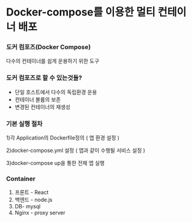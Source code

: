 # Docker-compose를 이용한 멀티 컨테이너 배포

### 도커 컴포즈(Docker Compose)
다수의 컨테이너를 쉽게 운용하기 위한 도구



### 도커 컴포즈로 할 수 있는것들?
- 단일 호스트에서 다수의 독립환경 운용
- 컨테이너 볼륨의 보존
- 변경된 컨테이너의 재생성




### 기본 실행 절차
1)각 Application의  Dockerfile정의 ( 앱 환경 설정 )

2)docker-compose.yml 설정 ( 앱과 같이 수행될 서비스 설정 )

3)docker-compose up을 통한 전체 앱 실행




### Container 
1. 프론트 - React
2. 백엔드 - node.js 
3. DB- mysql
4. Nginx - proxy server
